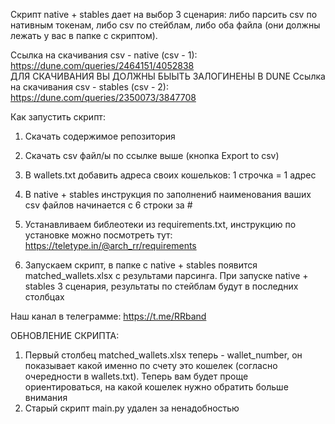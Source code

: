 Скрипт native + stables дает на выбор 3 сценария: либо парсить csv по нативным токенам, либо сsv по стейблам, либо оба файла (они должны лежать у вас в папке с скриптом). 

Ссылка на скачивания csv - native (csv - 1): https://dune.com/queries/2464151/4052838  
ДЛЯ СКАЧИВАНИЯ ВЫ ДОЛЖНЫ БЫЫТЬ ЗАЛОГИНЕНЫ В DUNE
Ссылка на скачивания csv - stables (csv - 2): https://dune.com/queries/2350073/3847708

Как запустить скрипт:

1. Скачать содержимое репозитория

2. Скачать csv файл/ы по ссылке выше (кнопка Export to csv)

3. В wallets.txt добавить адреса своих кошельков: 1 строчка = 1 адрес

4. В native + stables инструкция по заполнениб наименования ваших csv файлов начинается с 6 строки за #

5. Устанавливаем библеотеки из requirements.txt, инструкцию по установке можно посмотреть тут: https://teletype.in/@arch_rr/requirements

6. Запускаем скрипт, в папке с native + stables появится matched_wallets.xlsx с результами парсинга. При запуске native + stables 3 сценария, результаты по стейблам будут в последних столбцах

Наш канал в телеграмме: https://t.me/RRband

ОБНОВЛЕНИЕ СКРИПТА: 

1. Первый столбец matched_wallets.xlsx теперь - wallet_number, он показывает какой именно по счету это кошелек (согласно очередности в wallets.txt). Теперь вам будет проще ориентироваться, на какой кошелек нужно обратить больше внимания
2. Старый скрипт main.py удален за ненадобностью
